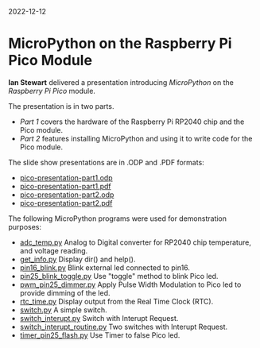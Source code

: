 2022-12-12

# MicroPython on the Raspberry Pi Pico Module

**Ian Stewart** delivered a presentation introducing *MicroPython* on the *Raspberry Pi Pico* module.

The presentation is in two parts. 

* *Part 1* covers the hardware of the Raspberry Pi RP2040 chip and the Pico module.
* *Part 2* features installing MicroPython and using it to write code for the Pico module. 

The slide show presentations are in .ODP and .PDF formats:

* [ pico-presentation-part1.odp](pico-presentation-part1.odp)
* [ pico-presentation-part1.pdf](pico-presentation-part1.pdf)
* [ pico-presentation-part2.odp](pico-presentation-part2.odp)
* [ pico-presentation-part2.pdf](pico-presentation-part2.pdf) 

The following MicroPython programs were used for demonstration purposes:

* [adc_temp.py](demo_progs/adc_temp.py) Analog to Digital converter for RP2040 chip temperature, and voltage reading.
* [get_info.py](demo_progs/get_info.py) Display dir() and help().
* [pin16_blink.py](demo_progs/pin16_blink.py) Blink external led connected to pin16.
* [pin25_blink_toggle.py](demo_progs/pin25_blink_toggle.py) Use "toggle" method to blink Pico led.
* [pwm_pin25_dimmer.py](demo_progs/pwm_pin25_dimmer.py) Apply Pulse Width Modulation to Pico led to provide dimming of the led.
* [rtc_time.py](demo_progs/rtc_time.py) Display output from the Real Time Clock (RTC).
* [switch.py](demo_progs/switch.py) A simple switch.
* [switch_interupt.py](demo_progs/switch_interupt.py) Switch with Interupt Request.
* [switch_interupt_routine.py](demo_progs/switch_interupt_routine.py) Two switches with Interupt Request.
* [timer_pin25_flash.py](demo_progs/timer_pin25_flash.py) Use Timer to false Pico led.
